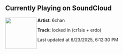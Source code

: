 ## Currently Playing on SoundCloud

[<img align="left" width="100" src="https://i1.sndcdn.com/artworks-7cF4MEzcfMG8GBtF-soOszw-t500x500.png">](https://soundcloud.com/hi6chan/locked-in)

**Artist**: 6chan 

**Track**: locked in (cr1sis + erdo)

Last updated at 6/23/2025, 6:12:30 PM
